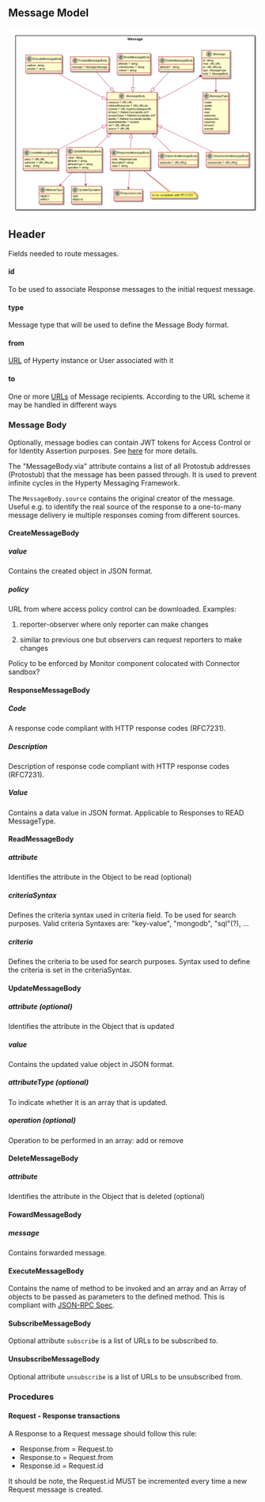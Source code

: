 Message Model
-------------

![Message Data Model](Message-Data-Model.png)

Header
------

Fields needed to route messages.

#### id

To be used to associate Response messages to the initial request message.

#### type

Message type that will be used to define the Message Body format.

#### from

[URL](../address/readme.md) of Hyperty instance or User associated with it

#### to

One or more [URLs](../address/readme.md) of Message recipients. According to the URL scheme it may be handled in different ways

### Message Body

Optionally, message bodies can contain JWT tokens for Access Control or for Identity Assertion purposes. See [here](../../../specs/dynamic-view/identity-management/user-identity-assertion.md) for more details.

The "MessageBody.via" attribute contains a list of all Protostub addresses (Protostub) that the message has been passed through. It is used to prevent infinite cycles in the Hyperty Messaging Framework.

The `MessageBody.source` contains the original creator of the message. Useful e.g. to identify the real source of the response to a one-to-many message delivery ie multiple responses coming from different sources.


#### CreateMessageBody

##### value

Contains the created object in JSON format.

##### policy

URL from where access policy control can be downloaded. Examples:

1.	reporter-observer where only reporter can make changes

2.	similar to previous one but observers can request reporters to make changes

Policy to be enforced by Monitor component colocated with Connector sandbox?

#### ResponseMessageBody

##### Code

A response code compliant with HTTP response codes (RFC7231).

##### Description

Description of response code compliant with HTTP response codes (RFC7231).

##### Value

Contains a data value in JSON format. Applicable to Responses to READ MessageType.


#### ReadMessageBody

##### attribute

Identifies the attribute in the Object to be read (optional)

##### criteriaSyntax

Defines the criteria syntax used in criteria field. To be used for search purposes. Valid criteria Syntaxes are: "key-value", "mongodb", "sql"(?), ...

##### criteria

Defines the criteria to be used for search purposes. Syntax used to define the criteria is set in the criteriaSyntax.

#### UpdateMessageBody

##### attribute (optional)

Identifies the attribute in the Object that is updated

##### value

Contains the updated value object in JSON format.

##### attributeType (optional)

To indicate whether it is an array that is updated.

##### operation (optional)

Operation to be performed in an array: add or remove

#### DeleteMessageBody

##### attribute

Identifies the attribute in the Object that is deleted (optional)

#### FowardMessageBody

##### message

Contains forwarded message.

#### ExecuteMessageBody

Contains the name of method to be invoked and an array and an Array of objects to be passed as parameters to the defined method. This is compliant with [JSON-RPC Spec](http://www.jsonrpc.org/specification).


#### SubscribeMessageBody

Optional attribute `subscribe` is a list of URLs to be subscribed to.

#### UnsubscribeMessageBody

Optional attribute `unsubscribe` is a list of URLs to be unsubscribed from.

### Procedures

#### Request - Response transactions

A Response to a Request message should follow this rule:

-	Response.from = Request.to
-	Response.to = Request.from
-	Response.id = Request.id

It should be note, the Request.id MUST be incremented every time a new Request message is created.
